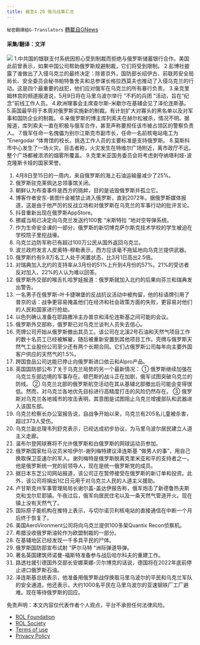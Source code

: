 ```yaml
---
title: 截至4.20 俄乌战事汇总
---
```

`秘密翻譯組G-Translators` [轉載自GNews](https://gnews.org/zh-hans/2381282/)

#### 采集/翻译：文洋
![](https://assets.gnews.org/wp-content/uploads/2022/04/16504722341-1.png)
1.中共国的银联支付系统因担心受到制裁而拒绝与俄罗斯储蓄银行合作。美国此前曾表示，如果中国公司帮助俄罗斯规避制裁，它们将受到限制。
2.彭博社披露了谁做出了入侵乌克兰的最终决定：除普京外，国防部长绍伊古、前联邦安全局局长、安全委员会秘书帕特鲁舍夫和总参谋长格拉西莫夫也推动了入侵乌克兰的行动。这是四个最重要的战犯，他们应对俄军在乌克兰的所有暴行负责。
3.亲克里姆林宫的频道报道说，5月9日将在马里乌波尔举行 “不朽的兵团 “活动，旨在“纪念”前线工作人员。
4.欧洲理事会主席查尔斯-米歇尔在基辅会见了泽伦连斯基。
5.英国最早将于本周对俄罗斯实施新的制裁。有计划扩大对寡头的黑名单以及对军事和国防企业的制裁。
6.亲俄罗斯的博主库列索夫在赫尔松被杀，情况不明。据报道，库列索夫一直在积极与俄军合作，甚至声称要担任该市被占领区的警察负责人。
7.俄军任命一名傀儡为别尔江斯克市副市长，任命一名前核电站电工为 “Energodar “体育馆的校长。挑选工作人员的主要标准是支持俄罗斯。
8.莫斯科市中心发生了一场火灾。目击者称，火灾发生在特维尔广场附近，离市政厅不远。整个广场都被浓浓的烟雾所覆盖。
9.克里米亚国务委员会将考虑剥夺纳塔利娅-波克隆斯卡娅的国家荣誉。

1. 4月8日至15日的一周内，来自俄罗斯的海上石油运输量减少了25%。
2. 俄罗斯驻克莱佩达总领事馆关闭。
3. 朝鲜认为布查事件是西方的挑衅，目的是诋毁俄罗斯并孤立它。
4. 博客作者安东-普图什金被禁止进入俄罗斯，直到2072年。据俄罗斯媒体报道，这是由于他严厉的反战立场和对俄罗斯在乌克兰的军事行动的批评言论。
5. 抖音重新出现在俄罗斯AppStore。
6. 挪威当局已决定向乌克兰发送约100套 “米斯特拉 “地对空导弹系统。
7. 作为生命安全课的一部分，俄罗斯的新切博克萨尔斯克技术学校的学生被迫在学校院子里挖战壕。
8. 乌克兰边防军称已有超过100万公民从国外返回乌克兰。
9. 波兰政府发言人皮奥特-穆勒表示，西方应该毫不拖延地向乌克兰提供武器。
10. 俄罗斯约有9.8万名工人处于闲置状态，比3月1日高出2.5倍。
11. 对瑞典加入北约的支持率从3月份的51%上升到4月份的57%。21%的受访者反对加入，22%的人认为难以回答。
12. 俄罗斯外交部的喉舌扎哈罗娃报道：俄罗斯就加入北约的后果向芬兰和瑞典发出警告。
13. 一名男子在俄罗斯-叶卡捷琳堡的反战抗议活动中被拘留，他的标语牌引用了普京的话：战争更容易掩盖他们在经济和社会政策方面的失败，更容易对他们的人民和国家进行抢劫。
14. 以色列确认准备在耶路撒冷主办普京和泽伦连斯基之间可能的会议。
15. 俄罗斯外交部称，俄罗斯已对乌克兰谈判人员失去信心。
16. 壳牌公司开始从俄罗斯撤出其员工。该公司在北溪2号石油和天然气项目工作的数十名员工已经被解雇，随后被重新安置到其他项目工作。壳牌与俄罗斯天然气工业股份公司至少还有两个长期合同。它们占俄罗斯公司每年向主要外国客户供应的天然气的1.5%。
17. 跨国食品公司达能已停止向俄罗斯进口依云和Alpro产品。
18. 英国国防部公布了关于乌克兰局势的另一个最新情况：
① 俄罗斯继续加强在乌克兰东部边境的军事存在。顿巴斯的战斗正在加剧，俄军试图突破乌克兰的防线。
② 乌克兰北部的俄罗斯航空活动在其从基辅北部撤出后可能会变得很低。然而，对乌克兰各地优先目标进行高精度打击的风险仍然存在。
③ 俄罗斯对乌克兰各地城市的攻击表明，其意图是试图阻止乌克兰增援部队和武器进入该国东部。
19. 乌克兰检察长办公室报告说，自战争开始以来，乌克兰有205名儿童被杀害，超过373人受伤。
20. 乌克兰副总理韦列舒克表示，已经达成初步协议，为马里乌波尔居民建立人道主义走廊。
21. 温布尔登网球赛将不允许俄罗斯和白俄罗斯的网球运动员参加。
22. 俄罗斯国家杜马议员米哈伊尔-谢列梅特建议泽连斯基 “做男人的事”，用自己换取保卫亚速尔的军人。谢列梅特是俄罗斯脱离克里米亚和平的支持者之一。他是俄罗斯统一党的前领导人，现在是统一俄罗斯党的成员。
23. 据日本东芝公司网站报道，该公司正在暂停接受在俄罗斯的新订单和投资。此外，该公司将捐出1亿日元用于对乌克兰人民的人道主义援助。
24. 卢甘斯克州军事管理局局长谢尔盖-盖达伊报告称，俄军炮击了新德鲁热夫斯克和戈尔尼耶镇。午夜过后，俄军向居民住宅以及一条天然气管道开火。现在镇上没有天然气了。
25. 国际原子能机构在推特上表示，与切尔诺贝利核电站的直接通信在中断一个月后终于恢复了。
26. 美国AeroVironment公司将向乌克兰提供100多架Quantix Recon侦察机。
27. 希腊没收俄罗斯油轮作为欧盟制裁的一部分。
28. 在基辅地区已经发现一千多具平民的尸体。
29. 俄罗斯国防部宣布试射 “萨尔马特 “洲际弹道导弹。
30. 著名英国建筑师诺曼-福斯特准备参与战后哈尔科夫的重建工作。
31. 路透社援引德国外交部长安娜莱娜-贝尔博克的话说，德国将在2022年底前停止进口俄罗斯石油。
32. 泽连斯基总统表示，他准备用俄罗斯战俘换取马里乌波尔的平民和乌克兰军队的安全通道。他还表示，大约1000名平民在马里乌波尔的亚速钢铁厂工厂避难。现在等待俄罗斯的回应。


 

免责声明：本文内容仅代表作者个人观点，平台不承担任何法律风险。

- [ROL Foundation](https://rolfoundation.org/)
- [ROL Society](https://rolsociety.org/)
- [Terms of use](https://gnews.org/terms-of-use-3/)
- [Privacy Policy](https://gnews.org/privacy-policy/)
